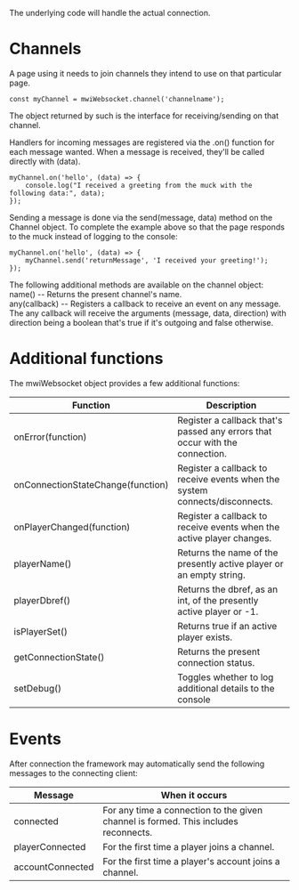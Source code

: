 The underlying code will handle the actual connection.

# Channels

A page using it needs to join channels they intend to use on that particular page.
```
const myChannel = mwiWebsocket.channel('channelname');
```

The object returned by such is the interface for receiving/sending on that channel.

Handlers for incoming messages are registered via the .on() function for each message wanted. When a message is received, they'll be called directly with (data).
```
myChannel.on('hello', (data) => {
    console.log("I received a greeting from the muck with the following data:", data);
});
```

Sending a message is done via the send(message, data) method on the Channel object. To complete the example above so that the page responds to the muck instead of logging to the console:
```
myChannel.on('hello', (data) => {
    myChannel.send('returnMessage', 'I received your greeting!');
});

```

The following additional methods are available on the channel object:  
name()        -- Returns the present channel's name.  
any(callback) -- Registers a callback to receive an event on any message.  
The any callback will receive the arguments (message, data, direction) with direction being a boolean that's true if it's outgoing and false otherwise.  

# Additional functions
The mwiWebsocket object provides a few additional functions:

| Function                          | Description                                                                  |
|-----------------------------------|------------------------------------------------------------------------------|
| onError(function)                 | Register a callback that's passed any errors that occur with the connection. |  
| onConnectionStateChange(function) | Register a callback to receive events when the system connects/disconnects.  |  
| onPlayerChanged(function)         | Register a callback to receive events when the active player changes.        |  
| playerName()                      | Returns the name of the presently active player or an empty string.          |
| playerDbref()                     | Returns the dbref, as an int, of the presently active player or -1.          |
| isPlayerSet()                     | Returns true if an active player exists.                                     |
| getConnectionState()              | Returns the present connection status.                                       |
| setDebug()                        | Toggles whether to log additional details to the console                     |

# Events
After connection the framework may automatically send the following messages to the connecting client:

| Message          | When it occurs                                                                      |
|------------------|-------------------------------------------------------------------------------------|
| connected        | For any time a connection to the given channel is formed. This includes reconnects. |
| playerConnected  | For the first time a player joins a channel.                                        |
| accountConnected | For the first time a player's account joins a channel.                              |
